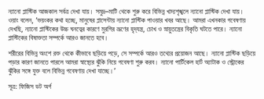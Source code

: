 ন্যানো প্লাস্টিক আজকাল সর্বত্র দেখা যায়। সমুদ্র–মাটি থেকে শুরু করে বিভিন্ন খাদ্যশৃঙ্খলে ন্যানো প্লাস্টিক দেখা যায়। ওয়াং বলেন, ‘ভয়ংকর কথা হচ্ছে, মানুষের প্লাসেন্টায় ন্যানো প্লাস্টিক পাওয়ার খবর আছে। আমরা এখনকার গবেষণায় দেখছি, ন্যানো প্লাস্টিকের উচ্চ ঘনত্বের কারণে মুরগির ভ্রূণের হৃদ্‌যন্ত্র, চোখ ও স্নায়ুতন্ত্রের বিকৃতি ঘটতে পারে। ন্যানো প্লাস্টিকের বিষাক্ততা সম্পর্কে আরও জানতে হবে।

শরীরের বিভিন্ন অংশে রক্ত থেকে কীভাবে ছড়িয়ে পড়ে, সে সম্পর্কে আরও তথ্যের প্রয়োজন আছে। ন্যানো প্লাস্টিক ছড়িয়ে পড়ার কারণ জানতে পারলে আমরা স্বাস্থ্যের ঝুঁকি নিয়ে গবেষণা শুরু করব। ন্যানো পার্টিকেল হার্ট অ্যাটাক ও স্ট্রোকের ঝুঁকির সঙ্গে যুক্ত বলে বিভিন্ন গবেষণায় দেখা যাচ্ছে।’

সূত্র: ফিজিস ডট অর্গ

